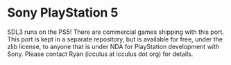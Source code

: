 # Sony PlayStation 5

SDL3 runs on the PS5! There are commercial games shipping with this port. This port is kept in a separate repository, but is available for free, under the zlib license, to anyone that is under NDA for PlayStation development with Sony. Please contact Ryan (icculus at icculus dot org) for details.
